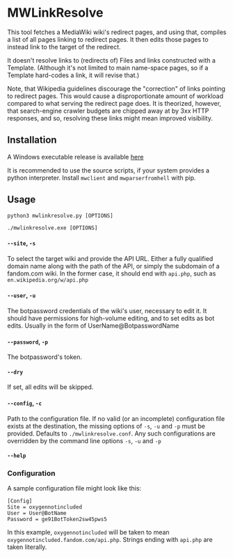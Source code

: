 # MWLinkResolve

This tool fetches a MediaWiki wiki's redirect pages, and using that, compiles a list of all pages linking to redirect pages. It then edits those pages to instead link to the target of the redirect.

It doesn't resolve links to (redirects of) Files and links constructed with a Template. (Although it's not limited to main name-space pages, so if a Template hard-codes a link, it will revise that.)

Note, that Wikipedia guidelines discourage the "correction" of links pointing to redirect pages. This would cause a disproportionate amount of workload compared to what serving the redirect page does. It is theorized, however, that search-engine crawler budgets are chipped away at by 3xx HTTP responses, and so, resolving these links might mean improved visibility.

## Installation

A Windows executable release is available [here](https://github.com/KovacsGG/mwlinkresolve/releases)

It is recommended to use the source scripts, if your system provides a python interpreter. Install `mwclient` and `mwparserfromhell` with pip.

## Usage

`python3 mwlinkresolve.py [OPTIONS]`

`./mwlinkresolve.exe [OPTIONS]`

#### `--site`, `-s`

To select the target wiki and provide the API URL. Either a fully qualified domain name along with the path of the API, or simply the subdomain of a fandom.com wiki. In the former case, it should end with `api.php`, such as `en.wikipedia.org/w/api.php`

#### `--user`, `-u`

The botpassword credentials of the wiki's user, necessary to edit it. It should have permissions for high-volume editing, and to set edits as bot edits. Usually in the form of UserName@BotpasswordName

#### `--password`, `-p`

The botpassword's token.

#### `--dry`

If set, all edits will be skipped.

#### `--config`, `-c`

Path to the configuration file. If no valid (or an incomplete) configuration file exists at the destination, the missing options of `-s`, `-u` and `-p` must be provided. Defaults to `./mwlinkresolve.conf`. Any such configurations are overridden by the command line options `-s`, `-u` and `-p`

#### `--help`

### Configuration

A sample configuration file might look like this:

```
[Config]
Site = oxygennotincluded
User = User@BotName
Password = ge91BotToken2sw45pws5
```

In this example, `oxygennotincluded` will be taken to mean `oxygennotincluded.fandom.com/api.php`. Strings ending with `api.php` are taken literally.
